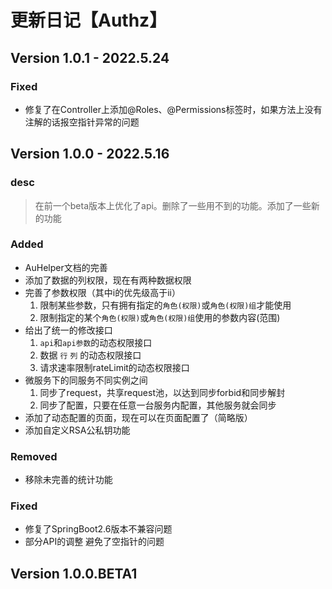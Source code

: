 # 更新日记【Authz】

## Version 1.0.1 - 2022.5.24

### Fixed

- 修复了在Controller上添加@Roles、@Permissions标签时，如果方法上没有注解的话报空指针异常的问题

## Version 1.0.0 - 2022.5.16

### desc

> 在前一个beta版本上优化了api。删除了一些用不到的功能。添加了一些新的功能

### Added

- AuHelper文档的完善
- 添加了数据的列权限，现在有两种数据权限
- 完善了参数权限（其中i的优先级高于ii）
    1. 限制某些参数，只有拥有指定的`角色(权限)`或`角色(权限)组`才能使用
    2. 限制指定的某个`角色(权限)`或`角色(权限)组`使用的参数内容(范围)
- 给出了统一的修改接口
    1. `api`和`api参数`的动态权限接口
    2. 数据 `行` `列` 的动态权限接口
    3. 请求速率限制rateLimit的动态权限接口
- 微服务下的同服务不同实例之间
    1. 同步了request，共享request池，以达到同步forbid和同步解封
    2. 同步了配置，只要在任意一台服务内配置，其他服务就会同步
- 添加了动态配置的页面，现在可以在页面配置了（简略版）
- 添加自定义RSA公私钥功能

### Removed

- 移除未完善的统计功能

### Fixed

- 修复了SpringBoot2.6版本不兼容问题
- 部分API的调整 避免了空指针的问题

## Version 1.0.0.BETA1